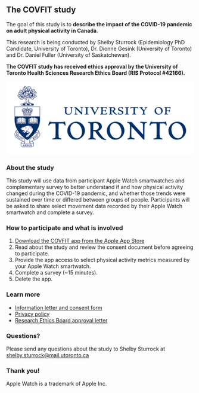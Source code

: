 ## The COVFIT study

The goal of this study is to **describe the impact of the COVID-19 pandemic on adult physical activity in Canada**. 

This research is being conducted by Shelby Sturrock (Epidemiology PhD Candidate, University of Toronto), Dr. Dionne Gesink (University of Toronto) and Dr. Daniel Fuller (University of Saskatchewan). 

**The COVFIT study has received ethics approval by the University of Toronto Health Sciences Research Ethics Board (RIS Protocol #42166).**

![University of Toronto logo](/docs/assets/uoftLogo.png)

### About the study
This study will use data from participant Apple Watch smartwatches and complementary survey to better understand if and how physical activity changed during the COVID-19 pandemic, and whether those trends were sustained over time or differed between groups of people. Participants will be asked to share select movement data recorded by their Apple Watch smartwatch and complete a survey. 

### How to participate and what is involved
1. [Download the COVFIT app from the Apple App Store](https://apps.apple.com/ca/app/covfit-research-study/id1629918729?fbclid=IwAR12lpaO5ANlQqVhq6jZstBl24mmAt2NRuAADl3XAy6LMII_p3roHrzJBXA)
2. Read about the study and review the consent document before agreeing to participate. 
3. Provide the app access to select physical activity metrics measured by your Apple Watch smartwatch. 
4. Complete a survey (~15 minutes).
5. Delete the app.

### Learn more

- [Information letter and consent form](https://www.covfitstudy.ca/consent-form)
- [Privacy policy](https://www.covfitstudy.ca/privacy-policy)
- [Research Ethics Board approval letter](https://www.covfitstudy.ca/REB-approval)

### Questions?

Please send any questions about the study to Shelby Sturrock at shelby.sturrock@mail.utoronto.ca

### Thank you!

Apple Watch is a trademark of Apple Inc.
